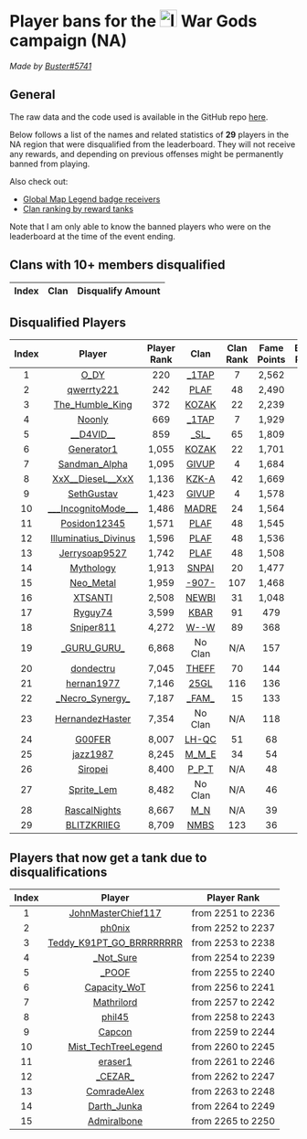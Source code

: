 # Player bans for the <img src="https://eu.wargaming.net/globalmap/images/app/features/events/images/we_2023/promo_logo.png" alt="logo" width="30"/> War Gods campaign (NA)

*Made by [Buster#5741](https://discord.com/users/764584777642672160)*

## General
The raw data and the code used is available in the GitHub repo [here](https://github.com/Buster-2002/wot-bans/).

Below follows a list of the names and related statistics of **29** players in the NA region that were disqualified from the leaderboard. They will not receive any rewards, and depending on previous offenses might be permanently banned from playing.

Also check out:  
- [Global Map Legend badge receivers](https://github.com/Buster-2002/wot-bans/blob/master/wot-bans/globalmap_data/na/we_2023/gbadges.txt)  
- [Clan ranking by reward tanks](https://github.com/Buster-2002/wot-bans/blob/master/wot-bans/globalmap_data/na/we_2023/tankranking.txt)  

Note that I am only able to know the banned players who were on the leaderboard at the time of the event ending.


## Clans with 10+ members disqualified

| Index | Clan | Disqualify Amount |
|:--------------:|:--------------:|:--------------:|


## Disqualified Players

| Index | Player | Player Rank | Clan | Clan Rank | Fame Points | Battles Played |
|:--------------:|:--------------:|:--------------:|:--------------:|:--------------:|:--------------:|:--------------:|
| 1 | [O\_DY](https://wot-life.com/na/player/O_DY/) | 220 | [\_1TAP](https://wot-life.com/na/clan/_1TAP/) | 7 | 2,562 | 113 |
| 2 | [qwerrty221](https://wot-life.com/na/player/qwerrty221/) | 242 | [PLAF](https://wot-life.com/na/clan/PLAF/) | 48 | 2,490 | 170 |
| 3 | [The\_Humble\_King](https://wot-life.com/na/player/The_Humble_King/) | 372 | [KOZAK](https://wot-life.com/na/clan/KOZAK/) | 22 | 2,239 | 111 |
| 4 | [Noonly](https://wot-life.com/na/player/Noonly/) | 669 | [\_1TAP](https://wot-life.com/na/clan/_1TAP/) | 7 | 1,929 | 130 |
| 5 | [\_\_D4VID\_\_](https://wot-life.com/na/player/__D4VID__/) | 859 | [\_SL\_](https://wot-life.com/na/clan/_SL_/) | 65 | 1,809 | 149 |
| 6 | [Generator1](https://wot-life.com/na/player/Generator1/) | 1,055 | [KOZAK](https://wot-life.com/na/clan/KOZAK/) | 22 | 1,701 | 86 |
| 7 | [Sandman\_Alpha](https://wot-life.com/na/player/Sandman_Alpha/) | 1,095 | [GIVUP](https://wot-life.com/na/clan/GIVUP/) | 4 | 1,684 | 66 |
| 8 | [XxX\_\_DieseL\_\_XxX](https://wot-life.com/na/player/XxX__DieseL__XxX/) | 1,136 | [KZK-A](https://wot-life.com/na/clan/KZK-A/) | 42 | 1,669 | 133 |
| 9 | [SethGustav](https://wot-life.com/na/player/SethGustav/) | 1,423 | [GIVUP](https://wot-life.com/na/clan/GIVUP/) | 4 | 1,578 | 67 |
| 10 | [\_\_\_IncognitoMode\_\_\_](https://wot-life.com/na/player/___IncognitoMode___/) | 1,486 | [MADRE](https://wot-life.com/na/clan/MADRE/) | 24 | 1,564 | 71 |
| 11 | [Posidon12345](https://wot-life.com/na/player/Posidon12345/) | 1,571 | [PLAF](https://wot-life.com/na/clan/PLAF/) | 48 | 1,545 | 110 |
| 12 | [Illuminatius\_Divinus](https://wot-life.com/na/player/Illuminatius_Divinus/) | 1,596 | [PLAF](https://wot-life.com/na/clan/PLAF/) | 48 | 1,536 | 108 |
| 13 | [Jerrysoap9527](https://wot-life.com/na/player/Jerrysoap9527/) | 1,742 | [PLAF](https://wot-life.com/na/clan/PLAF/) | 48 | 1,508 | 111 |
| 14 | [Mythology](https://wot-life.com/na/player/Mythology/) | 1,913 | [SNPAI](https://wot-life.com/na/clan/SNPAI/) | 20 | 1,477 | 107 |
| 15 | [Neo\_Metal](https://wot-life.com/na/player/Neo_Metal/) | 1,959 | [-907-](https://wot-life.com/na/clan/-907-/) | 107 | 1,468 | 141 |
| 16 | [XTSANTI](https://wot-life.com/na/player/XTSANTI/) | 2,508 | [NEWBI](https://wot-life.com/na/clan/NEWBI/) | 31 | 1,048 | 78 |
| 17 | [Ryguy74](https://wot-life.com/na/player/Ryguy74/) | 3,599 | [KBAR](https://wot-life.com/na/clan/KBAR/) | 91 | 479 | 64 |
| 18 | [Sniper811](https://wot-life.com/na/player/Sniper811/) | 4,272 | [W--W](https://wot-life.com/na/clan/W--W/) | 89 | 368 | 44 |
| 19 | [\_GURU\_GURU\_](https://wot-life.com/na/player/_GURU_GURU_/) | 6,868 | No Clan | N/A | 157 | 18 |
| 20 | [dondectru](https://wot-life.com/na/player/dondectru/) | 7,045 | [THEFF](https://wot-life.com/na/clan/THEFF/) | 70 | 144 | 15 |
| 21 | [hernan1977](https://wot-life.com/na/player/hernan1977/) | 7,146 | [25GL](https://wot-life.com/na/clan/25GL/) | 116 | 136 | 20 |
| 22 | [\_Necro\_Synergy\_](https://wot-life.com/na/player/_Necro_Synergy_/) | 7,187 | [\_FAM\_](https://wot-life.com/na/clan/_FAM_/) | 15 | 133 | 8 |
| 23 | [HernandezHaster](https://wot-life.com/na/player/HernandezHaster/) | 7,354 | No Clan | N/A | 118 | 10 |
| 24 | [G00FER](https://wot-life.com/na/player/G00FER/) | 8,007 | [LH-QC](https://wot-life.com/na/clan/LH-QC/) | 51 | 68 | 12 |
| 25 | [jazz1987](https://wot-life.com/na/player/jazz1987/) | 8,245 | [M\_M\_E](https://wot-life.com/na/clan/M_M_E/) | 34 | 54 | 10 |
| 26 | [Siropei](https://wot-life.com/na/player/Siropei/) | 8,400 | [P\_P\_T](https://wot-life.com/na/clan/P_P_T/) | N/A | 48 | 8 |
| 27 | [Sprite\_Lem](https://wot-life.com/na/player/Sprite_Lem/) | 8,482 | No Clan | N/A | 46 | 8 |
| 28 | [RascalNights](https://wot-life.com/na/player/RascalNights/) | 8,667 | [M\_N](https://wot-life.com/na/clan/M_N/) | N/A | 39 | 11 |
| 29 | [BLITZKRIIEG](https://wot-life.com/na/player/BLITZKRIIEG/) | 8,709 | [NMBS](https://wot-life.com/na/clan/NMBS/) | 123 | 36 | 5 |




## Players that now get a tank due to disqualifications

| Index | Player | Player Rank |
|:--------------:|:--------------:|:--------------:|
| 1 | [JohnMasterChief117](https://wot-life.com/na/player/JohnMasterChief117/) | from 2251 to 2236 | 
| 2 | [ph0nix](https://wot-life.com/na/player/ph0nix/) | from 2252 to 2237 | 
| 3 | [Teddy\_K91PT\_GO\_BRRRRRRRR](https://wot-life.com/na/player/Teddy_K91PT_GO_BRRRRRRRR/) | from 2253 to 2238 | 
| 4 | [\_Not\_Sure](https://wot-life.com/na/player/_Not_Sure/) | from 2254 to 2239 | 
| 5 | [\_POOF](https://wot-life.com/na/player/_POOF/) | from 2255 to 2240 | 
| 6 | [Capacity\_WoT](https://wot-life.com/na/player/Capacity_WoT/) | from 2256 to 2241 | 
| 7 | [Mathrilord](https://wot-life.com/na/player/Mathrilord/) | from 2257 to 2242 | 
| 8 | [phil45](https://wot-life.com/na/player/phil45/) | from 2258 to 2243 | 
| 9 | [Capcon](https://wot-life.com/na/player/Capcon/) | from 2259 to 2244 | 
| 10 | [Mist\_TechTreeLegend](https://wot-life.com/na/player/Mist_TechTreeLegend/) | from 2260 to 2245 | 
| 11 | [eraser1](https://wot-life.com/na/player/eraser1/) | from 2261 to 2246 | 
| 12 | [\_CEZAR\_](https://wot-life.com/na/player/_CEZAR_/) | from 2262 to 2247 | 
| 13 | [ComradeAlex](https://wot-life.com/na/player/ComradeAlex/) | from 2263 to 2248 | 
| 14 | [Darth\_Junka](https://wot-life.com/na/player/Darth_Junka/) | from 2264 to 2249 | 
| 15 | [Admiralbone](https://wot-life.com/na/player/Admiralbone/) | from 2265 to 2250 | 
